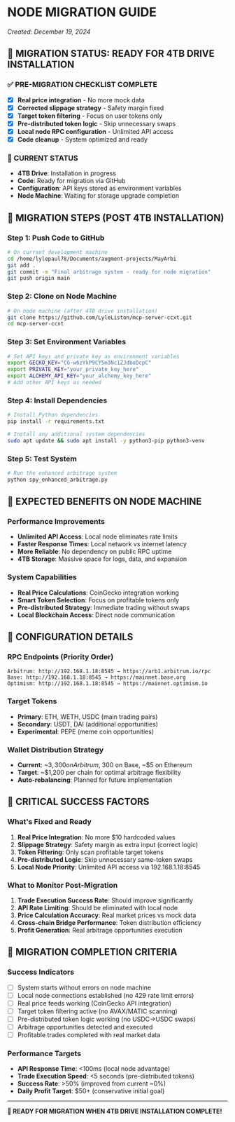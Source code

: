 # NODE MIGRATION GUIDE
*Created: December 19, 2024*

## 🎯 MIGRATION STATUS: READY FOR 4TB DRIVE INSTALLATION

### ✅ PRE-MIGRATION CHECKLIST COMPLETE
- [x] **Real price integration** - No more mock data
- [x] **Corrected slippage strategy** - Safety margin fixed
- [x] **Target token filtering** - Focus on user tokens only
- [x] **Pre-distributed token logic** - Skip unnecessary swaps
- [x] **Local node RPC configuration** - Unlimited API access
- [x] **Code cleanup** - System optimized and ready

### 🔄 CURRENT STATUS
- **4TB Drive**: Installation in progress
- **Code**: Ready for migration via GitHub
- **Configuration**: API keys stored as environment variables
- **Node Machine**: Waiting for storage upgrade completion

## 🚀 MIGRATION STEPS (POST 4TB INSTALLATION)

### Step 1: Push Code to GitHub
```bash
# On current development machine
cd /home/lylepaul78/Documents/augment-projects/MayArbi
git add .
git commit -m "Final arbitrage system - ready for node migration"
git push origin main
```

### Step 2: Clone on Node Machine
```bash
# On node machine (after 4TB drive installation)
git clone https://github.com/LyleListon/mcp-server-ccxt.git
cd mcp-server-ccxt
```

### Step 3: Set Environment Variables
```bash
# Set API keys and private key as environment variables
export GECKO_KEY="CG-w6zYkP9CY5m3Nc1ZJdboDcpC"
export PRIVATE_KEY="your_private_key_here"
export ALCHEMY_API_KEY="your_alchemy_key_here"
# Add other API keys as needed
```

### Step 4: Install Dependencies
```bash
# Install Python dependencies
pip install -r requirements.txt

# Install any additional system dependencies
sudo apt update && sudo apt install -y python3-pip python3-venv
```

### Step 5: Test System
```bash
# Run the enhanced arbitrage system
python spy_enhanced_arbitrage.py
```

## 🎯 EXPECTED BENEFITS ON NODE MACHINE

### Performance Improvements
- **Unlimited API Access**: Local node eliminates rate limits
- **Faster Response Times**: Local network vs internet latency
- **More Reliable**: No dependency on public RPC uptime
- **4TB Storage**: Massive space for logs, data, and expansion

### System Capabilities
- **Real Price Calculations**: CoinGecko integration working
- **Smart Token Selection**: Focus on profitable tokens only
- **Pre-distributed Strategy**: Immediate trading without swaps
- **Local Blockchain Access**: Direct node communication

## 🔧 CONFIGURATION DETAILS

### RPC Endpoints (Priority Order)
```
Arbitrum: http://192.168.1.18:8545 → https://arb1.arbitrum.io/rpc
Base: http://192.168.1.18:8545 → https://mainnet.base.org
Optimism: http://192.168.1.18:8545 → https://mainnet.optimism.io
```

### Target Tokens
- **Primary**: ETH, WETH, USDC (main trading pairs)
- **Secondary**: USDT, DAI (additional opportunities)
- **Experimental**: PEPE (meme coin opportunities)

### Wallet Distribution Strategy
- **Current**: ~$3,300 on Arbitrum, ~$300 on Base, ~$5 on Ethereum
- **Target**: ~$1,200 per chain for optimal arbitrage flexibility
- **Auto-rebalancing**: Planned for future implementation

## 🚨 CRITICAL SUCCESS FACTORS

### What's Fixed and Ready
1. **Real Price Integration**: No more $10 hardcoded values
2. **Slippage Strategy**: Safety margin as extra input (correct logic)
3. **Token Filtering**: Only scan profitable target tokens
4. **Pre-distributed Logic**: Skip unnecessary same-token swaps
5. **Local Node Priority**: Unlimited API access via 192.168.1.18:8545

### What to Monitor Post-Migration
1. **Trade Execution Success Rate**: Should improve significantly
2. **API Rate Limiting**: Should be eliminated with local node
3. **Price Calculation Accuracy**: Real market prices vs mock data
4. **Cross-chain Bridge Performance**: Token distribution efficiency
5. **Profit Generation**: Real arbitrage opportunities execution

## 🎉 MIGRATION COMPLETION CRITERIA

### Success Indicators
- [ ] System starts without errors on node machine
- [ ] Local node connections established (no 429 rate limit errors)
- [ ] Real price feeds working (CoinGecko API integration)
- [ ] Target token filtering active (no AVAX/MATIC scanning)
- [ ] Pre-distributed token logic working (no USDC→USDC swaps)
- [ ] Arbitrage opportunities detected and executed
- [ ] Profitable trades completed with real market data

### Performance Targets
- **API Response Time**: <100ms (local node advantage)
- **Trade Execution Speed**: <5 seconds (pre-distributed tokens)
- **Success Rate**: >50% (improved from current ~0%)
- **Daily Profit Target**: $50+ (conservative initial goal)

---

**🚀 READY FOR MIGRATION WHEN 4TB DRIVE INSTALLATION COMPLETE!**
